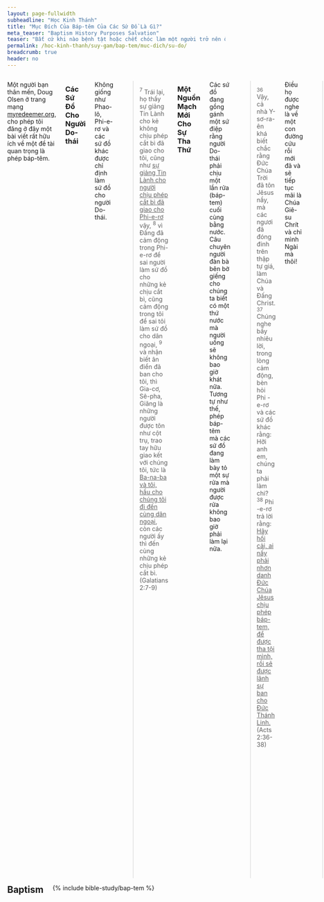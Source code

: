 ```yaml
---
layout: page-fullwidth
subheadline: "Học Kinh Thánh"
title: "Mục Đích Của Báp-têm Của Các Sứ Đồ Là Gì?"
meta_teaser: "Baptism History Purposes Salvation"
teaser: "Bất cứ khi nào bệnh tật hoặc chết chóc làm một người trở nên ô uế, sự phục hồi người đó đòi hỏi phải có một nghi lễ tẩy rửa -làm cho thanh sạch -lễ báp-têm. Những sự tẩy rửa này là một phần lớn trong đời sống người Do-thái. Sứ điệp mà Phi-e-rơ và các sứ đồ khác truyền đạt cho người Do-thái là để họ rửa một lần cuối cùng bằng nước để đánh dấu đoạn kết của đời sống họ dưới luật pháp. Đó là một phương cách để đem lại kết thúc của một đoạn đời đã qua."
permalink: /hoc-kinh-thanh/suy-gam/bap-tem/muc-dich/su-do/
breadcrumb: true
header: no
---
```

<!--more-->
<div class="row">
<div class="medium-8 columns" markdown="1">

<p class="blockquote">Một người bạn thân mến, Doug Olsen ở trang mạng <a href="http://myredeemer.org">myredeemer.org</a>, cho phép tôi đăng ở đây một bài viết rất hữu ích về một đề tài quan trọng là phép báp-têm.</p>

### Các Sứ Đồ Cho Người Do-thái

Không giống như Phao-lô, Phi-e-rơ và các sứ đồ khác được chỉ định làm sứ đồ cho người Do-thái.

> <sup>7</sup> Trái lại, họ thấy sự giảng Tin Lành cho kẻ không chịu phép cắt bì đã giao cho tôi, cũng như <u>sự giảng Tin Lành cho người chịu phép cắt bì đã giao cho Phi-e-rơ</u> vậy, <sup>8</sup> vì Ðấng đã cảm động trong Phi-e-rơ để sai người làm sứ đồ cho những kẻ chịu cắt bì, cũng cảm động trong tôi để sai tôi làm sứ đồ cho dân ngoại, <sup>9</sup> và nhận biết ân điển đã ban cho tôi, thì Gia-cơ, Sê-pha, Giăng là những người được tôn như cột trụ, trao tay hữu giao kết với chúng tôi, tức là <u>Ba-na-ba và tôi, hầu cho chúng tôi đi đến cùng dân ngoại</u>, còn các người ấy thì đến cùng những kẻ chịu phép cắt bì. (Galatians 2:7-9)

### Một Nguồn Mạch Mới Cho Sự Tha Thứ

Các sứ đồ đang gồng gánh một sứ điệp rằng người Do-thái phải chịu một lần rửa (báp-tem) cuối cùng bằng nước. Câu chuyên người đàn bà bên bờ giếng cho chúng ta biết có một thứ nước mà người uống sẽ không bao giờ khát nữa. Tương tự như thế, phép báp-têm mà các sứ đồ đang làm bày tỏ một sự rửa mà người được rửa không bao giờ phải làm lại nữa.

> <sup>36</sup> Vậy, cả nhà Y-sơ-ra-ên khá biết chắc rằng Ðức Chúa Trời đã tôn Jêsus nầy, mà các ngươi đã đóng đinh trên thập tự giá, làm Chúa và Ðấng Christ. <sup>37</sup> Chúng nghe bấy nhiêu lời, trong lòng cảm động, bèn hỏi Phi -e-rơ và các sứ đồ khác rằng: Hỡi anh em, chúng ta phải làm chi? <sup>38</sup> Phi -e-rơ trả lời rằng: <u>Hãy hối cải, ai nấy phải nhơn danh Ðức Chúa Jêsus chịu phép báp-tem, để được tha tội mình, rồi sẽ được lãnh sự ban cho Ðức Thánh Linh.</u> (Acts 2:36-38)

Điều họ được nghe là về một con đường cứu rỗi mới đã và sẽ tiếp tục mãi là Chúa Giê-su Chrít và chỉ mình Ngài mà thôi!

> <sup>38</sup> Phi -e-rơ trả lời rằng: Hãy hối cải, ai nấy phải nhơn danh Ðức Chúa Jêsus chịu phép báp-tem, để được tha tội mình, rồi sẽ được lãnh sự ban cho Ðức Thánh Linh. <sup>39</sup> Vì lời hứa thuộc về các ngươi, con cái các ngươi, và thuộc về hết thảy mọi người ở xa, tức là bao nhiêu người mà Chúa là Ðức Chúa Trời chúng ta sẽ gọi. <sup>40</sup> Phi -e-rơ lại lấy nhiều lời giảng nữa mà giục lòng và khuyên lơn chúng rằng: <u>Các ngươi khá cứu mình thoát khỏi giữa dòng dõi gian tà nầy! <sup>41</sup> Vậy, những kẻ nhận lời đó đều chịu phép báp-tem; và trong này ấy, có độ ba ngàn người thêm vào Hội thánh.</u> (Acts 2:38-41)

Những con sinh tế và những của lễ thiêu đã thường là cách người ta nhận được sự tha thứ. Những vật đó được gọi là của lễ chuộc tội và chỉ có hiệu lực cho đến cuối năm. Chúa Giê-su phải trở nên phương cách mới để nhận sự tha thứ. Phương cách của Ngài được gọi là "propitiation" nghĩa là hoàn toàn thỏa mãn giá phải trả cho tội lỗi. Của lễ đó không phải chỉ là một sự tha thứ tạm bợ trong một khoảng thời gian nào đó mà thôi.

<a href="{{ site.baseurl }}/hoc-kinh-thanh/suy-gam/bap-tem/muc-dich/phao-lo/">Bài kế: Báp-têm Của Sứ Đồ Phao-lô</a>

{% include bible-study/bible-study-footer %}
</div><!-- /.medium-8.columns -->
<div class="bible-index medium-4 columns">
<h2 style="margin: 0px">Baptism</h2>
        {% include bible-study/bap-tem %}
</div><!-- /.medium-4.columns -->
</div><!-- /.row -->
